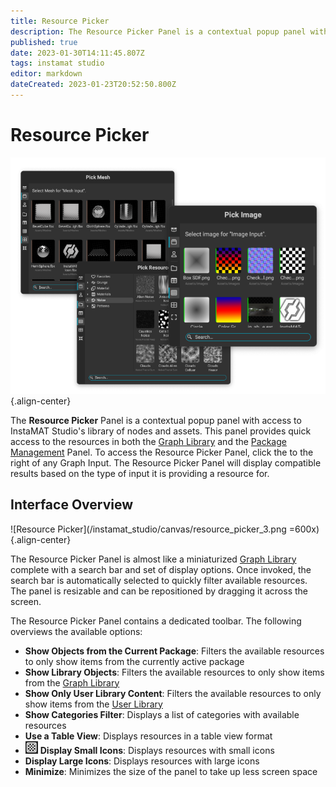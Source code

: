 ```yaml
---
title: Resource Picker
description: The Resource Picker Panel is a contextual popup panel with access to InstaMAT Studio's library of nodes and assets.
published: true
date: 2023-01-30T14:11:45.807Z
tags: instamat studio
editor: markdown
dateCreated: 2023-01-23T20:52:50.800Z
---
```


# Resource Picker

![Resource Picker variants](/instamat_studio/canvas/resource_picker_variants.png){.align-center}


The **Resource Picker** Panel is a contextual popup panel with access to InstaMAT Studio's library of nodes and assets. This panel provides quick access to the resources in both the <a href="">Graph Library</a> and the <a href="">Package Management</a> Panel. To access the Resource Picker Panel, click the <i class="fa-regular fa-pencil"></i> to the right of any Graph Input. The Resource Picker Panel will display compatible results based on the type of input it is providing a resource for.

## Interface Overview

![Resource Picker](/instamat_studio/canvas/resource_picker_3.png =600x){.align-center}

The Resource Picker Panel is almost like a miniaturized <a href="../Graph_Library.html">Graph Library</a> complete with a search bar and set of display options. Once invoked, the search bar is automatically selected to quickly filter available resources. The panel is resizable and can be repositioned by dragging it across the screen.

The Resource Picker Panel contains a dedicated toolbar. The following overviews the available options:

- <i class="fa-regular fa-box-open"></i> **Show Objects from the Current Package**: Filters the available resources to only show items from the currently active package
- <i class="fa-regular fa-box"></i> **Show Library Objects**: Filters the available resources to only show items from the <a href="">Graph Library</a>
- <i class="fa-regular fa-user"></i> **Show Only User Library Content**: Filters the available resources to only show items from the <a href="">User Library</a>
- <i class="fa-regular fa-folder"></i> **Show Categories Filter**: Displays a list of categories with available resources
- <i class="fa-regular fa-table"></i> **Use a Table View**: Displays resources in a table view format
- ![icon](/instamat_studio/canvas/display_small_icons_icon.png) **Display Small Icons**: Displays resources with small icons
- <i class="fa-regular fa-table-cells-large"></i> **Display Large Icons**: Displays resources with large icons
- <i class="fa-regular fa-minimize"></i> **Minimize**: Minimizes the size of the panel to take up less screen space